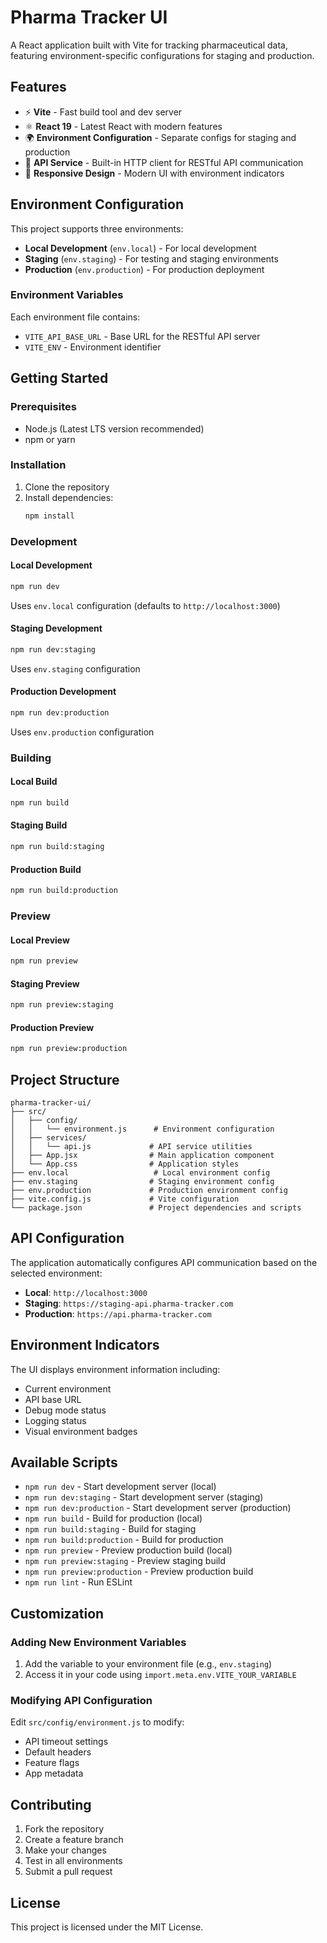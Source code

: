 # Pharma Tracker UI

A React application built with Vite for tracking pharmaceutical data, featuring environment-specific configurations for staging and production.

## Features

- ⚡ **Vite** - Fast build tool and dev server
- ⚛️ **React 19** - Latest React with modern features
- 🌍 **Environment Configuration** - Separate configs for staging and production
- 🔧 **API Service** - Built-in HTTP client for RESTful API communication
- 📱 **Responsive Design** - Modern UI with environment indicators

## Environment Configuration

This project supports three environments:

- **Local Development** (`env.local`) - For local development
- **Staging** (`env.staging`) - For testing and staging environments
- **Production** (`env.production`) - For production deployment

### Environment Variables

Each environment file contains:
- `VITE_API_BASE_URL` - Base URL for the RESTful API server
- `VITE_ENV` - Environment identifier

## Getting Started

### Prerequisites

- Node.js (Latest LTS version recommended)
- npm or yarn

### Installation

1. Clone the repository
2. Install dependencies:
   ```bash
   npm install
   ```

### Development

#### Local Development
```bash
npm run dev
```
Uses `env.local` configuration (defaults to `http://localhost:3000`)

#### Staging Development
```bash
npm run dev:staging
```
Uses `env.staging` configuration

#### Production Development
```bash
npm run dev:production
```
Uses `env.production` configuration

### Building

#### Local Build
```bash
npm run build
```

#### Staging Build
```bash
npm run build:staging
```

#### Production Build
```bash
npm run build:production
```

### Preview

#### Local Preview
```bash
npm run preview
```

#### Staging Preview
```bash
npm run preview:staging
```

#### Production Preview
```bash
npm run preview:production
```

## Project Structure

```
pharma-tracker-ui/
├── src/
│   ├── config/
│   │   └── environment.js      # Environment configuration
│   ├── services/
│   │   └── api.js             # API service utilities
│   ├── App.jsx                # Main application component
│   └── App.css                # Application styles
├── env.local                   # Local environment config
├── env.staging                # Staging environment config
├── env.production             # Production environment config
├── vite.config.js             # Vite configuration
└── package.json               # Project dependencies and scripts
```

## API Configuration

The application automatically configures API communication based on the selected environment:

- **Local**: `http://localhost:3000`
- **Staging**: `https://staging-api.pharma-tracker.com`
- **Production**: `https://api.pharma-tracker.com`

## Environment Indicators

The UI displays environment information including:
- Current environment
- API base URL
- Debug mode status
- Logging status
- Visual environment badges

## Available Scripts

- `npm run dev` - Start development server (local)
- `npm run dev:staging` - Start development server (staging)
- `npm run dev:production` - Start development server (production)
- `npm run build` - Build for production (local)
- `npm run build:staging` - Build for staging
- `npm run build:production` - Build for production
- `npm run preview` - Preview production build (local)
- `npm run preview:staging` - Preview staging build
- `npm run preview:production` - Preview production build
- `npm run lint` - Run ESLint

## Customization

### Adding New Environment Variables

1. Add the variable to your environment file (e.g., `env.staging`)
2. Access it in your code using `import.meta.env.VITE_YOUR_VARIABLE`

### Modifying API Configuration

Edit `src/config/environment.js` to modify:
- API timeout settings
- Default headers
- Feature flags
- App metadata

## Contributing

1. Fork the repository
2. Create a feature branch
3. Make your changes
4. Test in all environments
5. Submit a pull request

## License

This project is licensed under the MIT License.
